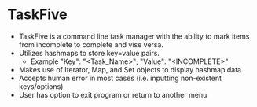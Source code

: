 # TaskFive
- TaskFive is a command line task manager with the ability to mark items from incomplete to complete and vise versa.
- Utilizes hashmaps to store key=value pairs.
  - Example "Key": "\<Task_Name\>"; "Value": "\<INCOMPLETE\>"
- Makes use of Iterator, Map, and Set objects to display hashmap data.
- Accepts human error in most cases (i.e. inputting non-existent keys/options)
- User has option to exit program or return to another menu
